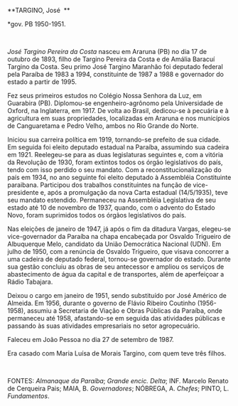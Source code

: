**TARGINO, José  **

\*gov. PB 1950-1951.

 

*José Targino Pereira da Costa* nasceu em Araruna (PB) no dia 17 de
outubro de 1893, filho de Targino Pereira da Costa e de Amália Baracuí
Targino da Costa. Seu primo José Targino Maranhão foi deputado federal
pela Paraíba de 1983 a 1994, constituinte de 1987 a 1988 e governador do
estado a partir de 1995.

Fez seus primeiros estudos no Colégio Nossa Senhora da Luz, em Guarabira
(PB). Diplomou-se engenheiro-agrônomo pela Universidade de Oxford, na
Inglaterra, em 1917. De volta ao Brasil, dedicou-se à pecuária e à
agricultura em suas propriedades, localizadas em Araruna e nos
municípios de Canguaretama e Pedro Velho, ambos no Rio Grande do Norte.

Iniciou sua carreira política em 1919, tornando-se prefeito de sua
cidade. Em seguida foi eleito deputado estadual na Paraíba, assumindo
sua cadeira em 1921. Reelegeu-se para as duas legislaturas seguintes e,
com a vitória da Revolução de 1930, foram extintos todos os órgão
legislativos do país, tendo com isso perdido o seu mandato. Com a
reconstitucionalização do país em 1934, no ano seguinte foi eleito
deputado à Assembléia Constituinte paraibana. Participou dos trabalhos
constituintes na função de vice-presidente e, após a promulgação da nova
Carta estadual (14/5/1935), teve seu mandato estendido. Permaneceu na
Assembléia Legislativa de seu estado até 10 de novembro de 1937, quando,
com o advento do Estado Novo, foram suprimidos todos os órgãos
legislativos do país.

Nas eleições de janeiro de 1947, já após o fim da ditadura Vargas,
elegeu-se vice-governador da Paraíba na chapa encabeçada por Osvaldo
Trigueiro de Albuquerque Melo, candidato da União Democrática Nacional
(UDN). Em julho de 1950, com a renúncia de Osvaldo Trigueiro, que visava
concorrer a uma cadeira de deputado federal, tornou-se governador do
estado. Durante sua gestão concluiu as obras de seu antecessor e ampliou
os serviços de abastecimento de água da capital e de transportes, além
de aperfeiçoar a Rádio Tabajara.

Deixou o cargo em janeiro de 1951, sendo substituído por José Américo de
Almeida. Em 1956, durante o governo de Flávio Ribeiro Coutinho
(1956-1958), assumiu a Secretaria de Viação e Obras Públicas da Paraíba,
onde permaneceu até 1958, afastando-se em seguida das atividades
públicas e passando às suas atividades empresariais no setor
agropecuário.

Faleceu em João Pessoa no dia 27 de setembro de 1987.

Era casado com Maria Luísa de Morais Targino, com quem teve três filhos.

 

FONTES: *Almanaque da Paraíba*; *Grande encic. Delta*; INF. Marcelo
Renato de Cerqueira Pais; MAIA, B. *Governadores*; NÓBREGA, A. *Chefes*;
PINTO, L. *Fundamentos*.

 
